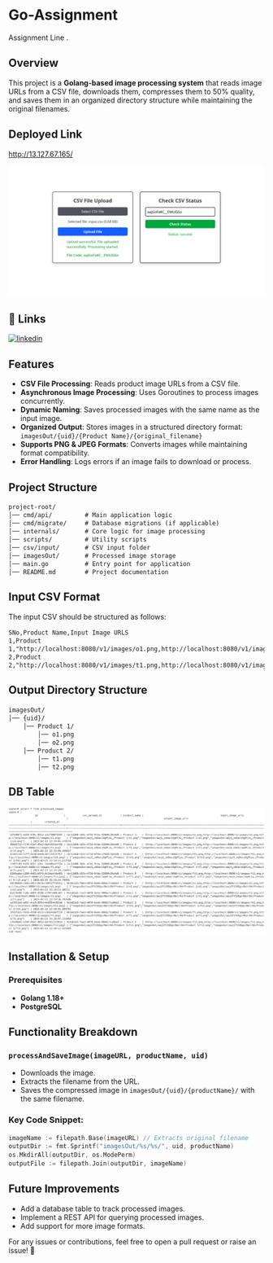 # Go-Assignment
Assignment Line .

## Overview
This project is a **Golang-based image processing system** that reads image URLs from a CSV file, downloads them, compresses them to 50% quality, and saves them in an organized directory structure while maintaining the original filenames.

## Deployed Link
http://13.127.67.165/

![Deployed Frontend](https://raw.githubusercontent.com/Cross-Rehk/Some_Extra_files/refs/heads/main/assignment/Screenshot%20From%202025-02-23%2022-05-59.png)

## 🔗 Links
[![linkedin](https://img.shields.io/badge/linkedin-0A66C2?style=for-the-badge&logo=linkedin&logoColor=white)](www.linkedin.com/in/anurag-linux)



## Features
- **CSV File Processing**: Reads product image URLs from a CSV file.
- **Asynchronous Image Processing**: Uses Goroutines to process images concurrently.
- **Dynamic Naming**: Saves processed images with the same name as the input image.
- **Organized Output**: Stores images in a structured directory format:  
  `imagesOut/{uid}/{Product Name}/{original_filename}`
- **Supports PNG & JPEG Formats**: Converts images while maintaining format compatibility.
- **Error Handling**: Logs errors if an image fails to download or process.

## Project Structure
```
project-root/
│── cmd/api/         # Main application logic
│── cmd/migrate/     # Database migrations (if applicable)
│── internals/       # Core logic for image processing
│── scripts/         # Utility scripts
│── csv/input/       # CSV input folder
│── imagesOut/       # Processed image storage
│── main.go          # Entry point for application
│── README.md        # Project documentation
```

## Input CSV Format
The input CSV should be structured as follows:
```csv
SNo,Product Name,Input Image URLS
1,Product 1,"http://localhost:8080/v1/images/o1.png,http://localhost:8080/v1/images/o2.png"
2,Product 2,"http://localhost:8080/v1/images/t1.png,http://localhost:8080/v1/images/t2.png"
```

## Output Directory Structure
```
imagesOut/
│── {uid}/
    │── Product 1/
        │── o1.png
        │── o2.png
    │── Product 2/
        │── t1.png
        │── t2.png
```

## DB Table

![DB Table](https://raw.githubusercontent.com/Cross-Rehk/Some_Extra_files/refs/heads/main/assignment/db.png)



## Installation & Setup
### Prerequisites
- **Golang 1.18+**
- **PostgreSQL**

## Functionality Breakdown
### `processAndSaveImage(imageURL, productName, uid)`
- Downloads the image.
- Extracts the filename from the URL.
- Saves the compressed image in `imagesOut/{uid}/{productName}/` with the same filename.

### Key Code Snippet:
```go
imageName := filepath.Base(imageURL) // Extracts original filename
outputDir := fmt.Sprintf("imagesOut/%s/%s/", uid, productName)
os.MkdirAll(outputDir, os.ModePerm)
outputFile := filepath.Join(outputDir, imageName)
```

## Future Improvements
- Add a database table to track processed images.
- Implement a REST API for querying processed images.
- Add support for more image formats.

For any issues or contributions, feel free to open a pull request or raise an issue! 🚀

